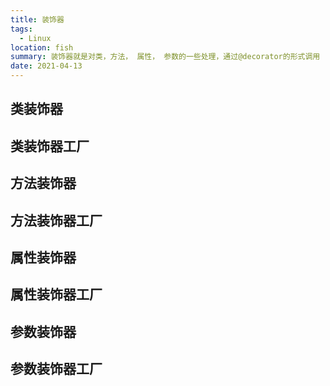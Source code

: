 ```yaml
---
title: 装饰器
tags:
  - Linux
location: fish
summary: 装饰器就是对类，方法， 属性， 参数的一些处理，通过@decorator的形式调用
date: 2021-04-13
---
```


## 类装饰器

## 类装饰器工厂

## 方法装饰器

## 方法装饰器工厂

## 属性装饰器

## 属性装饰器工厂

## 参数装饰器

## 参数装饰器工厂
